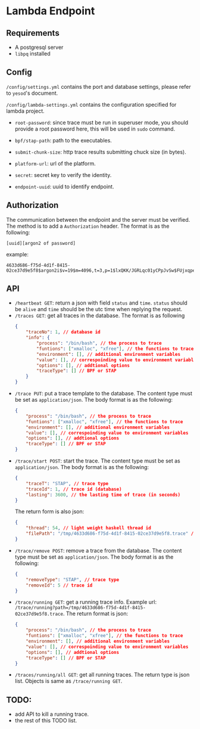 # Lambda Endpoint

## Requirements
- A postgresql server
- `libpq` installed

## Config
`/config/settings.yml` contains the port and database settings, please refer to `yesod`'s document.

`/config/lambda-settings.yml` contains the configuration specified for lambda project.

- `root-password`: since trace must be run in superuser mode, you should provide a root password here, this will be used in `sudo` command.

- `bpf/stap-path`: path to the executables.

- `submit-chunk-size`: http trace results submitting chuck size (in bytes).

- `platform-url`: url of the platform.

- `secret`: secret key to verify the identity.

- `endpoint-uuid`: uuid to identify endpoint.

## Authorization
The communication between the endpoint and the server must be verified. The method is to add a `Authorization` header. The format is as the following:
```
[uuid][argon2 of password]
```
example:
```
4633d686-f75d-4d1f-8415-02ce37d9e5f8$argon2i$v=19$m=4096,t=3,p=1$lxQKK/JGRLqc01yCPpJvSw$FUjxqpeiwORBGcgzPSytgHf1LTdbMLbGOyCqg61BJoM
```

## API
- `/heartbeat GET`: return a json with field `status` and `time`. `status` should be `alive` and `time` should be the utc time when replying the request.
- `/traces GET`: get all traces in the database. The format is as following
	```json
	{
		"traceNo": 1, // database id
		"info": {
			"process": "/bin/bash", // the process to trace
			"funtions": ["xmalloc", "xfree"], // the functions to trace
			"environment": [], // additional environment variables
			"value": [], // correspoinding value to environment variables
			"options": [], // addtional options
			"traceType": [] // BPF or STAP
		}
	}
	```
- `/trace PUT`: put a trace template to the database. The content type must be set as `application/json`. The body format is as the following:
	```json
	{
		"process": "/bin/bash", // the process to trace
		"funtions": ["xmalloc", "xfree"], // the functions to trace
		"environment": [], // additional environment variables
		"value": [], // correspoinding value to environment variables
		"options": [], // addtional options
		"traceType": [] // BPF or STAP
	}
	```
- `/trace/start POST`: start the trace. The content type must be set as `application/json`. The body format is as the following:
	```json
	{
		"traceT": "STAP", // trace type
		"traceId": 1, // trace id (database)
		"lasting": 3600, // the lasting time of trace (in seconds) 
	}
	```
	The return form is also json:
	```json
	{
		"thread": 54, // light weight haskell thread id
		"filePath": "/tmp/4633d686-f75d-4d1f-8415-02ce37d9e5f8.trace" // used as the identifier of a trace
	}
	```
- `/trace/remove POST`: remove a trace from the database. The content type must be set as `application/json`. The body format is as the following:
	```json
	{
		"removeType": "STAP", // trace type
		"removeId": 5 // trace id
	}
	```
- `/trace/running GET`: get a running trace info. Example url: `/trace/running?path=/tmp/4633d686-f75d-4d1f-8415-02ce37d9e5f8.trace`. The return format is json:
	```json
	{
		"process": "/bin/bash", // the process to trace
		"funtions": ["xmalloc", "xfree"], // the functions to trace
		"environment": [], // additional environment variables
		"value": [], // correspoinding value to environment variables
		"options": [], // addtional options
		"traceType": [] // BPF or STAP
	}
	```
- `/traces/running/all GET`: get all running traces. The return type is json list. Objects is same as `/trace/running GET`.


## TODO:

- add API to kill a running trace.
- the rest of this TODO list.

